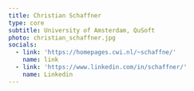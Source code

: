 ```yaml
---
title: Christian Schaffner
type: core
subtitle: University of Amsterdam, QuSoft
photo: christian_schaffner.jpg
socials:
  - link: 'https://homepages.cwi.nl/~schaffne/'
    name: link
  - link: 'https://www.linkedin.com/in/schaffner/'
    name: Linkedin
---
```

